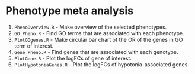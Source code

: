 # Phenotype meta analysis
1. `PhenoOverview.R` - Make overview of the selected phenotypes.
2. `GO_Pheno.R` - Find GO terms that are associated with each phenotype.
3. `PlotGOgenes.R` - Make circular bar chart of the OR of the genes in GO term of interest.
4. `Gene_Pheno.R` - Find genes that are associated with each genotype.
5. `PlotGene.R` - Plot the logFCs of gene of interest.
6. `PlotHypotoniaGenes.R` - Plot the logFCs of hypotonia-associated genes.